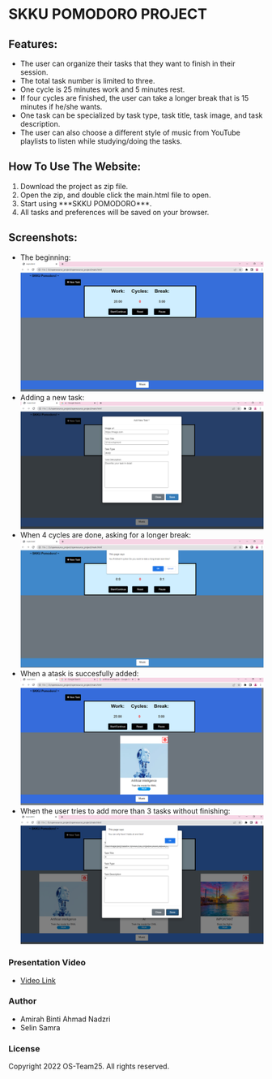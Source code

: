 # SKKU POMODORO PROJECT

## Features:

 - The user can organize their tasks that they want to finish in their session.
 - The total task number is limited to three.
 - One cycle is 25 minutes work and 5 minutes rest.
 - If four cycles are finished, the user can take a longer break that is 15 minutes if he/she wants.
 - One task can be specialized by task type, task title, task image, and task description.
 - The user can also choose a different style of music from YouTube playlists to listen while studying/doing the tasks.

## How To Use The Website:
<ol>
 <li> Download the project as zip file. </li>
 <li> Open the zip, and double click the main.html file to open. </li>
 <li> Start using ***SKKU POMODORO***. </li>
 <li> All tasks and preferences will be saved on your browser. </li>
 </ol>

## Screenshots:
 - The beginning:
    ![First](original.png "Main Page")
 - Adding a new task:
    ![Second](add_new.png "Add new task") 
 - When 4 cycles are done, asking for a longer break:
    ![Third](cycles.png "Take longer (15 min) break") 
 - When a atask is succesfully added:
    ![Fourth](task_added.png "The task is succesfully added") 
 - When the user tries to add more than 3 tasks without finishing:
    ![Fifth](error_msg.png "Cannot add more than three tasks") 

### Presentation Video
 - [Video Link](https://www.youtube.com/watch?v=FnjDR8gp7AQ&ab_channel=%EB%AF%B8%EB%9D%BC)

### Author
 - Amirah Binti Ahmad Nadzri
 - Selin Samra

### License
Copyright 2022 OS-Team25. All rights reserved.